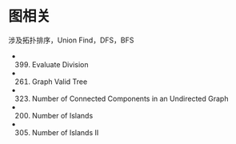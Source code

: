 # 图相关

涉及拓扑排序，Union Find，DFS，BFS
 - 399. Evaluate Division
 - 261. Graph Valid Tree
 - 323. Number of Connected Components in an Undirected Graph
 - 200. Number of Islands
 - 305. Number of Islands II

